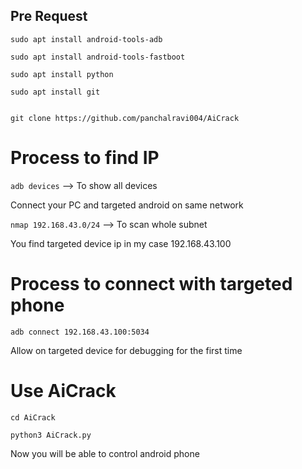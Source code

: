 ## Pre Request

```sudo apt install android-tools-adb```

```sudo apt install android-tools-fastboot```

```sudo apt install python```

```sudo apt install git```

```

git clone https://github.com/panchalravi004/AiCrack
```

# Process to find IP

```adb devices``` --> To show all devices

Connect your PC and targeted android on same network

```nmap 192.168.43.0/24``` --> To scan whole subnet

You find targeted device ip in my case 192.168.43.100

# Process to connect with targeted phone

```adb connect 192.168.43.100:5034```

Allow on targeted device for debugging for the first time

# Use AiCrack

```cd AiCrack```

```python3 AiCrack.py```

Now you will be able to control android phone


